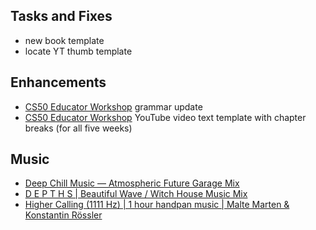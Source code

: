 ## Tasks and Fixes
* new book template
* locate YT thumb template

## Enhancements
* [CS50 Educator Workshop](https://cs50.harvard.edu/workshop) grammar update
* [CS50 Educator Workshop](https://cs50.harvard.edu/workshop) YouTube video text template with chapter breaks (for all five weeks)

## Music
* [Deep Chill Music — Atmospheric Future Garage Mix](https://www.youtube.com/live/7bw8DgBV7vM?si=nm2pgxNyZYkly1y1)
* [D E P T H S | Beautiful Wave / Witch House Music Mix](https://youtu.be/5LbaEa5MNRI?si=N-Zl3UKDGyKakcig)
* [Higher Calling (1111 Hz) | 1 hour handpan music | Malte Marten & Konstantin Rössler](https://youtu.be/KgDPUVRPNuc?si=RfnRz4EWpEA9pOxr)